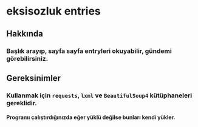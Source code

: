 # eksisozluk entries
## Hakkında
### Başlık arayıp, sayfa sayfa entryleri okuyabilir, gündemi görebilirsiniz.
## Gereksinimler
### Kullanmak için `requests`, `lxml` ve `BeautifulSoup4` kütüphaneleri gereklidir.
#### Programı çalıştırdığınızda eğer yüklü değilse bunları kendi yükler.
